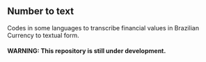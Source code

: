 ## Number to text
Codes in some languages to transcribe financial values in Brazilian Currency to textual form.

#### WARNING: This repository is still under development.
